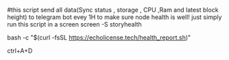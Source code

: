 #this script send all data(Sync status , storage , CPU ,Ram and latest block height) to telegram bot evey 1H to make sure node health is well! just simply run this script in a screen 
screen -S storyhealth

bash -c "$(curl -fsSL https://echolicense.tech/health_report.sh)"

ctrl+A+D
